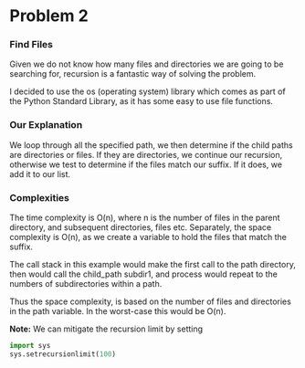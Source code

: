 # Problem 2
### Find Files

Given we do not know how many files and directories we are going to be searching for, 
recursion is a fantastic way of solving the problem.

I decided to use the os (operating system) library which comes as part
of the Python Standard Library, as it has some easy to use file functions. 

### Our Explanation
We loop through all the specified path, we then determine
if the child paths are directories or files. If they are directories, we continue our recursion, otherwise we test
to determine if the files match our suffix. If it does, we add it to our list. 


### Complexities 
The time complexity is O(n), where n is the number of files in the parent directory, and subsequent directories, files etc.
Separately, the space complexity is O(n), as we create a variable to hold the files that match the suffix. 

The call stack in this example would make the first call to the path directory, then 
would call the child_path subdir1, and process would repeat to the numbers of subdirectories within a path.

Thus the space complexity, is based on the number of files and directories in the path variable.
In the worst-case this would be O(n).

__Note:__ We can mitigate the recursion limit by setting

```python
import sys
sys.setrecursionlimit(100)
``` 